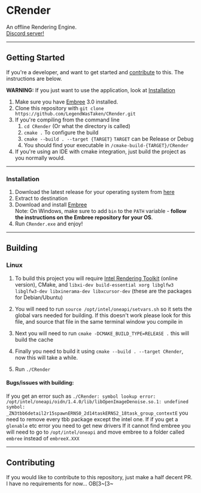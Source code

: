 # CRender

An offline Rendering Engine.<br>
[Discord server!](https://discord.gg/ZjrRyKXpWg)

***
## Getting Started
If you're a developer, and want to get started and [contribute](#Contributing) to this. The instructions are below.

**WARNING:** If you just want to use the application, look at [Installation](#Installation)

1) Make sure you have [Embree](https://github.com/embree/embree) 3.0 installed.
2) Clone this repository with `git clone https://github.com/LegendWasTaken/CRender.git`
3) If you're compiling from the command line
    1) `cd CRender` (Or what the directory is called)
    2) `cmake .` To configure the build
    3) `cmake --build . --target {TARGET}` `TARGET` can be Release or Debug
    4) You should find your executable in `/cmake-build-{TARGET}/CRender`
4) If you're using an IDE with cmake integration, just build the project as you normally would.

***
### Installation

1) Download the latest release for your operating system from [here](https://github.com/LegendWasTaken/CRender/releases)
2) Extract to destination
3) Download and install [Embree](https://github.com/embree/embree/releases/tag/v3.13.0)
<br />Note: On Windows, make sure to add `bin` to the  `PATH` variable - **follow the instructions on the Embree repository for your OS**. 
5) Run `CRender.exe` and enjoy!

***
## Building

### Linux

1) To build this project you will require [Intel Rendering Toolkit](https://software.intel.com/content/www/us/en/develop/tools/oneapi/rendering-toolkit/download.html) (online version), CMake, and `libxi-dev build-essential xorg libglfw3 libglfw3-dev libxinerama-dev libxcursor-dev` (these are the packages for Debian/Ubuntu)

2) You will need to run `source /opt/intel/oneapi/setvars.sh` so it sets the global vars needed for building. If this doesn't work please look for this file, and source that file in the same terminal window you compile in
3) Next you will need to run `cmake -DCMAKE_BUILD_TYPE=RELEASE .` this will build the cache
4) Finally you need to build it using `cmake --build . --target CRender`, now this will take a while.
5) Run `./CRender`

#### Bugs/issues with building:
If you get an error such as `./CRender: symbol lookup error: /opt/intel/oneapi/oidn/1.4.0/lib/libOpenImageDenoise.so.1: undefined symbol: _ZN3tbb6detail2r15spawnERNS0_2d14taskERNS2_18task_group_contextE` you need to remove every tbb package except the intel one.
If if you get a `glenable` etc error you need to get new drivers
If it cannot find embree you will need to go to `/opt/intel/oneapi` and move embree to a folder called `embree` instead of `embreeX.XXX`

***
## Contributing
If you would like to contribute to this repository, just make a half decent PR. I have no requirements for now...
OB[3~[3~